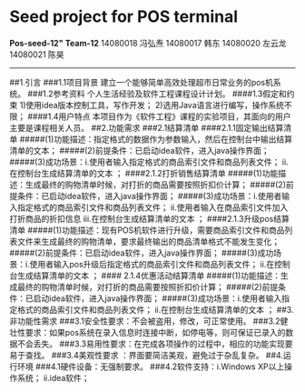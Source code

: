 Seed project for POS terminal
========
**Pos-seed-12"**
**Team-12**
14080018 冯弘焘
14080017 韩东
14080020 左云龙
14080021 陈昊

----------------
##1.引言
    ###1.1项目背景
        建立一个能够简单高效处理超市日常业务的pos机系统。
    ###1.2参考资料
        个人生活经验及软件工程课程设计计划。
    ####1.3假定和约束
        1)使用idea版本控制工具，写作开发；
        2)选用Java语言进行编写，操作系统不限；
    ####1.4用户特点
       本项目作为《软件工程》课程的实验项目，其面向的用户主要是课程相关人员。
##2.功能需求
    ###2.1结算清单
        ####2.1.1固定输出结算清单
        #####(1)功能描述：指定格式的数据作为参数输入，然后在控制台中输出结算清单的文本；
        #####(2)前提条件：已启动idea软件，进入java操作界面；
        #####(3)成功场景：i.使用者输入指定格式的商品索引文件和商品列表文件；
                    ii.在控制台生成结算清单的文本 ；
        ####2.1.2打折销售结算清单
        #####(1)功能描述：生成最终的购物清单时候，对打折的商品需要按照折扣价计算；
        #####(2)前提条件：已启动idea软件，进入java操作界面；
        #####(3)成功场景：i.使用者输入指定格式的商品索引文件和商品列表文件；
                    ii.使用者输入在商品索引文件加入打折商品的折扣信息
                    iii.在控制台生成结算清单的文本 ；
        ####2.1.3升级pos结算清单
        #####(1)功能描述：现有POS机软件进行升级，需要商品索引文件和商品列表文件来生成最终的购物清单，要求最终输出的商品清单格式不能发生变化；
        #####(2)前提条件：已启动idea软件，进入java操作界面；
        #####(3)成功场景：i.使用者输入pos升级后指定格式的商品索引文件和商品列表文件；
                    ii.在控制台生成结算清单的文本 ；
       #### 2.1.4优惠活动结算清单
        #####(1)功能描述：生成最终的购物清单时候，对打折的商品需要按照折扣价计算；
        #####(2)前提条件：已启动idea软件，进入java操作界面；
        #####(3)成功场景：i.使用者输入指定格式的商品索引文件和商品列表文件；
                    ii.在控制台生成结算清单的文本 ；
##3.非功能性需求
    ###3.1安全性要求：不会被盗用，修改，可正常使用。
    ###3.2健壮性要求：如果pos系统在录入信息时连接中断，如停电等，则可保证已录入的数据不会丢失。
    ###3.3易用性要求：在完成各项操作的过程中，相应的功能实现要易于查找。
    ###3.4美观性要求 ：界面要简洁美观，避免过于杂乱复杂。
##4.运行环境
    ###4.1硬件设备：无强制要求。
    ###4.2软件支持：i.Windows XP以上操作系统；
                ii.idea软件；
